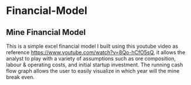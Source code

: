 # Financial-Model

## Mine Financial Model
This is a simple excel financial model I built using this youtube video as reference https://www.youtube.com/watch?v=8Qo-hCfO5sQ, it allows the analyst to play with a variety of assumptions such as ore composition, labour & operating costs, and initial startup investment. The running cash flow graph allows the user to easily visualize in which year will the mine break even.

